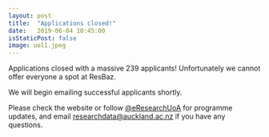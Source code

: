```yaml
---
layout: post
title:  "Applications closed!"
date:   2019-06-04 10:45:00
isStaticPost: false
image: uol1.jpeg
---
```

Applications closed with a massive 239 applicants! 
Unfortunately we cannot offer everyone a spot at ResBaz. 

We will begin emailing successful applicants shortly. 

Please check the website or follow [@eResearchUoA](https://twitter.com/eresearchuoa) for programme updates, and email [researchdata@auckland.ac.nz](mailto:researchdata@auckland.ac.nz) if you have any questions.